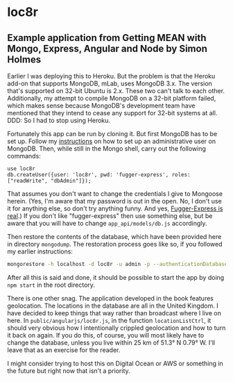 # loc8r
## Example application from Getting MEAN with Mongo, Express, Angular and Node by Simon Holmes

Earlier I was deploying this to Heroku. But the problem is that the Heroku
add-on that supports MongoDB, mLab, uses MongoDB 3.x. The version that's
supported on 32-bit Ubuntu is 2.x. These two can't talk to each other.
Additionally, my attempt to compile MongoDB on a 32-bit platform failed, which
makes sense because MongoDB's development team have mentioned that they intend
to cease any support for 32-bit systems at all. DDD: So I had to stop using
Heroku.

Fortunately this app can be run by cloning it. But first MongoDB has to be set up.
Follow my
[instructions](https://github.com/readyready15728/misc/blob/master/mongodb-authorization.md)
on how to set up an administrative user on MongoDB. Then, while still in the
Mongo shell, carry out the following commands:

```
use loc8r
db.createUser({user: 'loc8r', pwd: 'fugger-express', roles: ["readWrite", "dbAdmin"]});
```

That assumes you don't want to change the credentials I give to Mongoose
herein. (Yes, I'm aware that my password is out in the open. No, I don't use it
for anything else, so don't try anything funny. And yes, [Fugger-Express is
real](http://i0.kym-cdn.com/photos/images/facebook/001/118/306/dc8.jpg).) If
you don't like "fugger-express" then use something else, but be aware that you will
have to change `app_api/models/db.js` accordingly.

Then restore the contents of the database, which have been provided here in
directory `mongodump`. The restoration process goes like so, if you followed my
earlier instructions:

```bash
mongorestore -h localhost -d loc8r -u admin -p --authenticationDatabase admin mongodump/
```

After all this is said and done, it should be possible to start the app by
doing `npm start` in the root directory.

There is one other snag. The application developed in the book features
geolocation. The locations in the database are all in the United Kingdom. I
have decided to keep things that way rather than broadcast where I live on
here. In `public/angularjs/loc8r.js`, in the function `locationListCtrl`, it
should very obvious how I intentionally crippled geolocation and how to turn it
back on again. If you do this, of course, you will most likely have to change
the database, unless you live within 25 km of 51.3° N 0.79° W. I'll leave that
as an exercise for the reader.

I might consider trying to host this on Digital Ocean or AWS or something in
the future but right now that isn't a priority.
